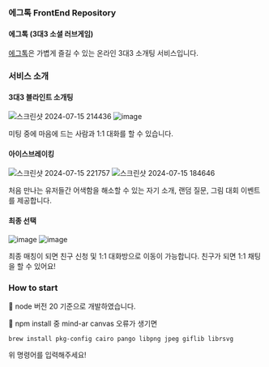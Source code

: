 ### 에그톡 FrontEnd Repository
#### 에그톡 (3대3 소셜 러브게임)

[에그톡](https://egg-signal-app.syeong.link/)은 가볍게 즐길 수 있는 온라인 3대3 소개팅 서비스입니다.

### 서비스 소개

#### 3대3 블라인트 소개팅
  
![스크린샷 2024-07-15 214436](https://github.com/user-attachments/assets/4305ca96-0a2e-4ea5-b112-8f3c53be860e)
![image](https://github.com/user-attachments/assets/eaddeda1-0394-421a-b443-43fdc7c8ae04)

미팅 중에 마음에 드는 사람과 1:1 대화를 할 수 있습니다.

#### 아이스브레이킹

![스크린샷 2024-07-15 221757](https://github.com/user-attachments/assets/cafb166a-a423-4c22-bbd6-ccc634488cac)
![스크린샷 2024-07-15 184646](https://github.com/user-attachments/assets/bfc16503-4aca-43ed-968f-0cd478e7ccd9)

처음 만나는 유저들간 어색함을 해소할 수 있는 자기 소개, 랜덤 질문, 그림 대회 이벤트를 제공합니다.

#### 최종 선택

![image](https://github.com/user-attachments/assets/508c5f12-a34d-4178-8bc7-9a62c8c535bf)
![image](https://github.com/user-attachments/assets/91cc4659-4f4c-4a2e-b02d-51d7c9e54db2)

최종 매칭이 되면 친구 신청 및 1:1 대화방으로 이동이 가능합니다. 친구가 되면 1:1 채팅을 할 수 있어요!

### How to start

🚨 node 버전 20 기준으로 개발하였습니다.

🚨 npm install 중 mind-ar canvas 오류가 생기면

```
brew install pkg-config cairo pango libpng jpeg giflib librsvg
```

위 명령어를 입력해주세요!

